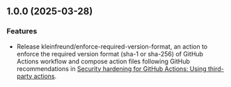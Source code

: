 ## 1.0.0 (2025-03-28)

### Features

* Release kleinfreund/enforce-required-version-format, an action to enforce the required version format (sha-1 or sha-256) of GitHub Actions workflow and compose action files following GitHub recommendations in [Security hardening for GitHub Actions: Using third-party actions](https://docs.github.com/en/actions/security-for-github-actions/security-guides/security-hardening-for-github-actions#using-third-party-actions).
